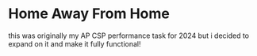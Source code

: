 # Home Away From Home

this was originally my AP CSP performance task for 2024 but i decided to expand on it and make it fully functional!
